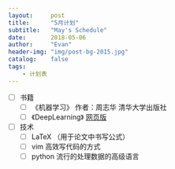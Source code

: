 ```yaml
---
layout:     post
title:      "5月计划"
subtitle:   "May's Schedule"
date:       2018-05-06 
author:     "Evan"
header-img: "img/post-bg-2015.jpg"
catalog:    false
tags:
    - 计划表
---
```


- [ ] 书籍
  - [ ] 《机器学习》 作者：周志华 清华大学出版社
  - [ ] 《DeepLearning》 [网页版](http://www.deeplearningbook.org/)
- [ ] 技术
  - [ ] LaTeX （用于论文中书写公式）
  - [ ] vim 高效写代码的方式
  - [ ] python 流行的处理数据的高级语言